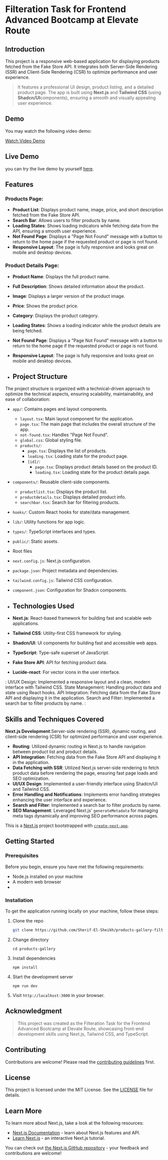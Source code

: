 # Filteration Task for Frontend Advanced Bootcamp at Elevate Route

## Introduction
This project is a responsive web-based application for displaying products fetched from the Fake Store API. It integrates both Server-Side Rendering (SSR) and Client-Side Rendering (CSR) to optimize performance and user experience.
>It features a professional UI design, product listing, and a detailed product page. The app is built using **Next.js** and **Tailwind CSS** (using **Shadcn/UI**components), ensuring a smooth and visually appealing user experience.

## Demo
You may watch the following video demo:

[Watch Video Demo]()


## Live Demo
  you can try the live demo by yourself  [here]().


## Features

### Products Page:
- **Product List**: Displays product name, image, price, and short description fetched from the Fake Store API.
- **Search Bar**: Allows users to filter products by name.
- **Loading States**: Shows loading indicators while fetching data from the API, ensuring a smooth user experience.
- **Not Found Page**: Displays a "Page Not Found" message with a button to return to the home page if the requested product or page is not found.
- **Responsive Layout**: The page is fully responsive and looks great on mobile and desktop devices.

### Product Details Page:
- **Product Name**: Displays the full product name.
- **Full Description**: Shows detailed information about the product.
- **Image**: Displays a larger version of the product image.
- **Price**: Shows the product price.
- **Category**: Displays the product category.
- **Loading States**: Shows a loading indicator while the product details are being fetched.
- **Not Found Page**: Displays a "Page Not Found" message with a button to return to the home page if the requested product or page is not found.
- **Responsive Layout**: The page is fully responsive and looks great on mobile and desktop devices.

- ## Project Structure

The project structure is organized with a technical-driven approach to optimize the technical aspects, ensuring scalability, maintainability, and ease of collaboration:

- `app/`: Contains pages and layout components.
  - `layout.tsx`: Main layout component for the application.
  - `page.tsx`: The main page that includes the overall structure of the app.
  - `not-found.tsx`: Handles "Page Not Found".
  - `global.css`: Global styling file.
  - `products/`:
      - `page.tsx`: Displays the list of products.
      - `loading.tsx`: Loading state for the product page.
      - `[id]/`:
        - `page.tsx`: Displays product details based on the product ID.
        - `loading.tsx`: Loading state for the product details page.
          
- `components/`: Reusable client-side components.
    - `productlist.tsx`: Displays the product list.
    - `productdetails.tsx`: Displays detailed product info.
    - `searchbar.tsx`: Search bar for filtering products.
      
- `hooks/`: Custom React hooks for state/data management.
- `lib/`: Utility functions for app logic.
- `types/`: TypeScript interfaces and types.
- `public/`: Static assets.

- Root files
- `next.config.js`: Next.js configuration.
- `package.json`: Project metadata and dependencies.
- `tailwind.config.js`: Tailwind CSS configuration.
- `component.json`: Configuration for Shadcn components.


- ## Technologies Used
- **Next.js**: React-based framework for building fast and scalable web applications.
- **Tailwind CSS**: Utility-first CSS framework for styling.
- **Shadcn/UI**: UI components for building fast and accessible web apps.
- **TypeScript**: Type-safe superset of JavaScript.
- **Fake Store API**: API for fetching product data.
- **Lucide-react**: For vector icons in the user interface.

: 
UI/UX Design: Implemented a responsive layout and a clean, modern interface with Tailwind CSS.
State Management: Handling product data and state using React hooks.
API Integration: Fetching data from the Fake Store API and displaying it in the application.
Search and Filter: Implemented a search bar to filter products by name.
: 

  ## Skills and Techniques Covered
  
  **Next.js Development**:Server-side rendering (SSR), dynamic routing, and client-side rendering (CSR) for optimized performance and user experience.
- **Routing**: Utilized dynamic routing in Next.js to handle navigation between product list and product details.
- **API Integration**: Fetching data from the Fake Store API and displaying it in the application.
- **Data Fetching with SSR**: Utilized Next.js server-side rendering to fetch product data before rendering the page, ensuring fast page loads and SEO optimization.
- **UI/UX Design**: Implemented a user-friendly interface using Shadcn/UI and Tailwind CSS.
- **Error Handling and Notifications**: Implements error handling strategies enhancing the user interface and experience.
- **Search and Filter**: Implemented a search bar to filter products by name.
- **SEO Management**: Leveraged Next.js' `generateMetadata` for managing meta tags dynamically and improving SEO performance across pages.

This is a [Next.js](https://nextjs.org) project bootstrapped with [`create-next-app`](https://nextjs.org/docs/app/api-reference/cli/create-next-app).

## Getting Started

### Prerequisites

Before you begin, ensure you have met the following requirements:

- Node.js installed on your machine
- A modern web browser
- 
### Installation

To get the application running locally on your machine, follow these steps:

1. Clone the repo

   ```sh
   git clone https://github.com/Sherif-El-Sheikh/products-gallery-filteration-task
   ```

2. Change directory

   ```shell
   cd products-gallery
   ```

3. Install dependencies

   ```shell
   npm install
   ```

4. Start the development server

   ```shell
   npm run dev
   ```

5. Visit `http://localhost:3000` in your browser.

## Acknowledgment

> This project was created as the Filteration Task for the Frontend Advanced Bootcamp at Elevate Route, showcasing front-end development skills using Next.js, Tailwind CSS, and TypeScript.

## Contributing

Contributions are welcome! Please read the [contributing guidelines](CONTRIBUTING.md) first.

## License

This project is licensed under the MIT License. See the [LICENSE](LICENSE.md) file for details.

## Learn More

To learn more about Next.js, take a look at the following resources:

- [Next.js Documentation](https://nextjs.org/docs) - learn about Next.js features and API.
- [Learn Next.js](https://nextjs.org/learn) - an interactive Next.js tutorial.

You can check out [the Next.js GitHub repository](https://github.com/vercel/next.js) - your feedback and contributions are welcome!

